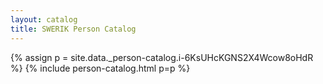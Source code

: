 ```yaml
---
layout: catalog
title: SWERIK Person Catalog
---
```

{% assign p = site.data._person-catalog.i-6KsUHcKGNS2X4Wcow8oHdR %}
{% include person-catalog.html p=p %}

